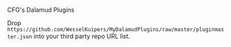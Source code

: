 CFG's Dalamud Plugins

Drop `https://github.com/WesselKuipers/MyDalamudPlugins/raw/master/pluginmaster.json` into your third party repo URL list.
